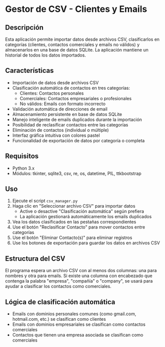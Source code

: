 # Gestor de CSV - Clientes y Emails

## Descripción
Esta aplicación permite importar datos desde archivos CSV, clasificarlos en categorías (clientes, contactos comerciales y emails no válidos) y almacenarlos en una base de datos SQLite. La aplicación mantiene un historial de todos los datos importados.

## Características
- Importación de datos desde archivos CSV
- Clasificación automática de contactos en tres categorías:
  - Clientes: Contactos personales
  - Comerciales: Contactos empresariales o profesionales
  - No válidos: Emails con formato incorrecto
- Validación automática de direcciones de email
- Almacenamiento persistente en base de datos SQLite
- Manejo inteligente de emails duplicados durante la importación
- Posibilidad de reclasificar contactos entre las categorías
- Eliminación de contactos (individual o múltiple)
- Interfaz gráfica intuitiva con colores pastel
- Funcionalidad de exportación de datos por categoría o completa

## Requisitos
- Python 3.x
- Módulos: tkinter, sqlite3, csv, re, os, datetime, PIL, ttkbootstrap

## Uso
1. Ejecute el script `csv_manager.py`
2. Haga clic en "Seleccionar archivo CSV" para importar datos
   - Active o desactive "Clasificación automática" según prefiera
   - La aplicación gestionará automáticamente los emails duplicados
3. Vea los datos clasificados en las pestañas correspondientes
4. Use el botón "Reclasificar Contacto" para mover contactos entre categorías
5. Use el botón "Eliminar Contacto(s)" para eliminar registros
6. Use los botones de exportación para guardar los datos en archivos CSV

## Estructura del CSV
El programa espera un archivo CSV con al menos dos columnas: una para nombres y otra para emails.
Si existe una columna con encabezado que contenga la palabra "empresa", "compañía" o "company",
se usará para ayudar a clasificar los contactos como comerciales.

## Lógica de clasificación automática
- Emails con dominios personales comunes (como gmail.com, hotmail.com, etc.) se clasifican como clientes
- Emails con dominios empresariales se clasifican como contactos comerciales
- Contactos que tienen una empresa asociada se clasifican como comerciales
